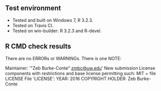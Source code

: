 ## Test environment

* Tested and built on Windows 7, R 3.2.3.
* Tested on Travis CI.
* Tested on win-builder: R 3.2.3 and R-devel.

## R CMD check results

There are no ERRORs or WARNINGs. There is one NOTE:

Maintainer: '"Zeb Burke-Conte" <zmbc@uw.edu>'
New submission
License components with restrictions and base license permitting such:
  MIT + file LICENSE
File 'LICENSE':
  YEAR: 2016
  COPYRIGHT HOLDER: Zeb Burke-Conte
